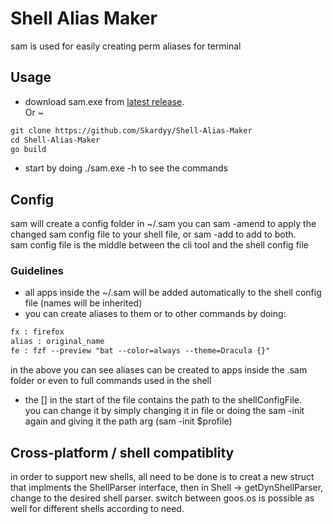 # Shell Alias Maker  
sam is used for easily creating perm aliases for terminal
## Usage  
* download sam.exe from [latest release](https://github.com/Skardyy/Shell-Alias-Maker/releases/latest).  
Or ~  
```diff
git clone https://github.com/Skardyy/Shell-Alias-Maker
cd Shell-Alias-Maker
go build
```
* start by doing ./sam.exe -h to see the commands
## Config  
sam will create a config folder in ~/.sam
you can sam -amend to apply the changed sam config file to your shell file, or sam -add to add to both.  
sam config file is the middle between the cli tool and the shell config file  
### Guidelines  
* all apps inside the ~/.sam will be added automatically to the shell config file (names will be inherited)  
* you can create aliases to them or to other commands by doing:  
```diff
fx : firefox
alias : original_name
fe : fzf --preview "bat --color=always --theme=Dracula {}"
```  
in the above you can see aliases can be created to apps inside the .sam folder or even to full commands used in the shell  
* the [] in the start of the file contains the path to the shellConfigFile.  
you can change it by simply changing it in file or doing the sam -init again and giving it the path arg (sam -init $profile)  

## Cross-platform / shell compatiblity  
in order to support new shells, all need to be done is to creat a new struct that implments the ShellParser interface, then in Shell -> getDynShellParser, change to the desired shell parser. switch between goos.os is possible as well for different shells according to need.